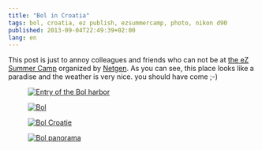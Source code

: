 ```yaml
---
title: "Bol in Croatia"
tags: bol, croatia, ez publish, ezsummercamp, photo, nikon d90
published: 2013-09-04T22:49:39+02:00
lang: en
---
```


This post is just to annoy colleagues and friends who can not be at <a href="http://ezsummercamp.com/">the eZ Summer Camp</a> organized by <a href="http://www.netgenlabs.com/">Netgen</a>.
As you can see, this place looks like a paradise and the weather is very nice. you should have come ;-)

<figure class="object-center">
    <a href="/images/entree-du-port-de-bol.jpg"><img loading="lazy" src="/images/660x/entree-du-port-de-bol.jpg" alt="Entry of the Bol harbor"></a>
</figure>
<figure class="object-center"><a href="/images/bol.jpg"><img loading="lazy" src="/images/660x/bol.jpg" alt="Bol"></a></figure>
<figure class="object-center"><a href="/images/bol-croatie.jpg"><img loading="lazy" src="/images/660x/bol-croatie.jpg" alt="Bol Croatie"></a></figure>
<figure class="object-center">
    <a href="/images/bol-panorama.jpg"><img loading="lazy" src="/images/660x/bol-panorama.jpg" alt="Bol panorama"></a>
</figure>
